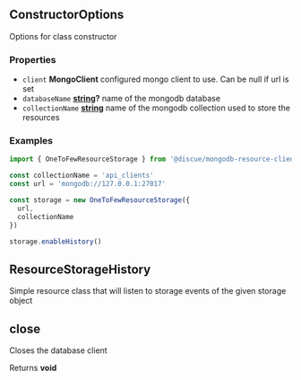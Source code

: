 <!-- Generated by documentation.js. Update this documentation by updating the source code. -->

## ConstructorOptions

Options for class constructor

### Properties

*   `client` **MongoClient** configured mongo client to use. Can be null if url is set
*   `databaseName` **[string][1]?** name of the mongodb database
*   `collectionName` **[string][1]** name of the mongodb collection used to store the resources

### Examples

```javascript
import { OneToFewResourceStorage } from '@discue/mongodb-resource-client'

const collectionName = 'api_clients'
const url = 'mongodb://127.0.0.1:27017'

const storage = new OneToFewResourceStorage({
  url,
  collectionName
})

storage.enableHistory()
```

## ResourceStorageHistory

Simple resource class that will listen to storage events of the given storage object

## close

Closes the database client

Returns **void**&#x20;

[1]: https://developer.mozilla.org/docs/Web/JavaScript/Reference/Global_Objects/String
